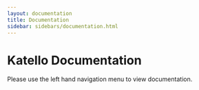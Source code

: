 ```yaml
---
layout: documentation
title: Documentation
sidebar: sidebars/documentation.html
---
```


# Katello Documentation

Please use the left hand navigation menu to view documentation.
